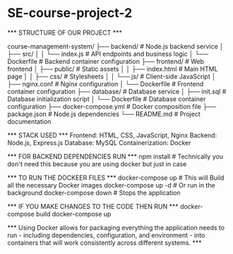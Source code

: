 # SE-course-project-2

*** STRUCTURE OF OUR PROJECT ***

course-management-system/
├── backend/                # Node.js backend service
│   ├── src/
│   │   └── index.js        # API endpoints and business logic
│   └── Dockerfile          # Backend container configuration
├── frontend/               # Web frontend
│   ├── public/             # Static assets
│   │   ├── index.html      # Main HTML page
│   │   ├── css/            # Stylesheets
│   │   └── js/             # Client-side JavaScript
│   ├── nginx.conf          # Nginx configuration
│   └── Dockerfile          # Frontend container configuration
├── database/               # Database service
│   ├── init.sql            # Database initialization script
│   └── Dockerfile          # Database container configuration
├── docker-compose.yml      # Docker composition file
├── package.json            # Node.js dependencies
└── README.md               # Project documentation

*** STACK USED ***
Frontend: HTML, CSS, JavaScript, Nginx
Backend: Node.js, Express.js
Database: MySQL
Containerization: Docker

*** FOR BACKEND DEPENDENCIES RUN ***
npm install   # Technically you don't need this because you are using docker but just in case

*** TO RUN THE DOCKEER FILES ***
docker-compose up   # This will Build all the necessary Docker images
docker-compose up -d   # Or run in the background
docker-compose down      # Stops the application

*** IF YOU MAKE CHANGES TO THE CODE THEN RUN ***
docker-compose build
docker-compose up

*** Using Docker allows for packaging everything the application needs to run - including dependencies, configuration, and environment - into containers that will work consistently across different systems. *** 
